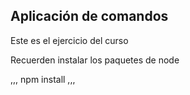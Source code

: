 ## Aplicación de comandos

Este es el ejercicio del curso

Recuerden instalar los paquetes de node

,,,
npm install
,,,
